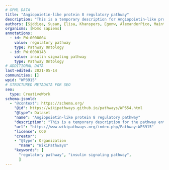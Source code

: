 ```yaml
---
# GPML DATA
title: "Angiopoietin-like protein 8 regulatory pathway"
description: "This is a temporary description for Angiopoietin-like protein 8 regulatory pathway"
authors: [Siddiqa, Susan, Elisa, Khanspers, Egonw, AlexanderPico, MaintBot, Marvin M2, Eweitz]
organisms: [Homo sapiens]
annotations:
  - id: PW:0000004
    value: regulatory pathway
    type: Pathway Ontology
  - id: PW:0000143
    value: insulin signaling pathway
    type: Pathway Ontology
# ADDITIONAL DATA
last-edited: 2021-05-14
communities: []
wpid: "WP3915"
# STRUCTURED METADATA FOR SEO
seo:
  type: CreativeWork
schema-jsonld:
  - "@context": https://schema.org/
    "@id": https://wikipathways.github.io/pathways/WP554.html
    "@type": Dataset
    "name": "Angiopoietin-like protein 8 regulatory pathway"
    "description": "This is a temporary description for the pathway entitled: Angiopoietin-like protein 8 regulatory pathway"
    "url": "https://www.wikipathways.org/index.php/Pathway:WP3915"
    "license": CC0
    "creator":
    - "@type": Organization
      "name": "WikiPathways"
    "keywords": [
      "regulatory pathway", "insulin signaling pathway",
      ]
---
```

